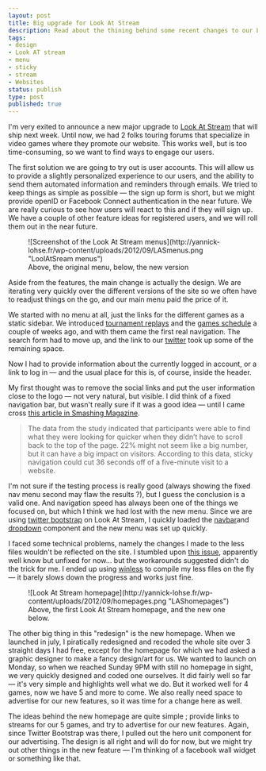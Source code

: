 ```yaml
---
layout: post
title: Big upgrade for Look At Stream
description: Read about the thining behind some recent changes to our Look At Stream service.
tags:
- design
- Look AT stream
- menu
- sticky
- stream
- Websites
status: publish
type: post
published: true
---
```

I'm very exited to announce a new major upgrade to [Look At Stream](http://lookatstream.com/ "Streams, replays and more fun.") that will ship next week. Until now, we had 2 folks touring forums that specialize in video games where they promote our website. This works well, but is too time-consuming, so we want to find ways to engage our users.

The first solution we are going to try out is user accounts. This will allow us to provide a slightly personalized experience to our users, and the ability to send them automated information and reminders through emails. We tried to keep things as simple as possible — the sign up form is short, but we might provide openID or Facebook Connect authentication in the near future. We are really curious to see how users will react to this and if they will sign up. We have a couple of other feature ideas for registered users, and we will roll them out in the near future.

<figure>
	![Screenshot of the Look At Stream menus](http://yannick-lohse.fr/wp-content/uploads/2012/09/LASmenus.png "LoolAtSream menus")
	<figcaption>
		Above, the original menu, below, the new version
	</figcaption>
</figure>

Aside from the features, the main change is actually the design. We are iterating very quickly over the different versions of the site so we often have to readjust things on the go, and our main menu paid the price of it.

We started with no menu at all, just the links for the different games as a static sidebar. We introduced [tournament replays](http://lookatstream.com/replay/league-of-legends "League of Legends tournament replays") and the [games schedule](http://lookatstream.com/planning/league-of-legends "Upcomming League of legends tournaments") a couple of weeks ago, and with them came the first real navigation. The search form had to move up, and the link to our [twitter](https://twitter.com/LookAtStream "Follow Look At Stream on twitter") took up some of the remaining space.

Now I had to provide information about the currently logged in account, or a link to log in — and the usual place for this is, of course, inside the header.

My first thought was to remove the social links and put the user information close to the logo — not very natural, but visible. I did think of a fixed navigation bar, but wasn't really sure if it was a good idea — until I came cross [this article in Smashing Magazine](http://uxdesign.smashingmagazine.com/2012/09/11/sticky-menus-are-quicker-to-navigate/ "Sticky menus are quicker ?").

> The data from the study indicated that participants were able to find what they were looking for quicker when they didn’t have to scroll back to the top of the page. 22% might not seem like a big number, but it can have a big impact on visitors. According to this data, sticky navigation could cut 36 seconds off of a five-minute visit to a website.

I'm not sure if the testing process is really good (always showing the fixed nav menu second may flaw the results ?), but I guess the conclusion is a valid one. And navigation speed has always been one of the things we focused on, but which I think we had lost with the new menu. Since we are using [twitter bootstrap](http://twitter.github.com/bootstrap/ "THE Twitter Bootstrap") on Look At Stream, I quickly loaded the [navbar](http://twitter.github.com/bootstrap/components.html#navs "Navbar component - sticky navbar set up in a minute.")and [dropdown](http://twitter.github.com/bootstrap/javascript.html#dropdowns "The dropdown component") component and the new menu was set up quickly.

I faced some technical problems, namely the changes I made to the less files wouldn't be reflected on the site. I stumbled upon [this issue](https://github.com/cloudhead/less.js/issues/47 "Less files cached inside the localstorage"), apparently well know but unfixed for now... but the workarounds suggested didn't do the trick for me. I ended up using [winless](http://winless.org/ "Winless, a Less compile for windows with a GUI") to compile my less files on the fly — it barely slows down the progress and works just fine.

<figure>
	![Look At Stream homepage](http://yannick-lohse.fr/wp-content/uploads/2012/09/homepages.png "LAShomepages")
	<figcaption>
		Above, the first Look At Stream homepage, and the new one below.
	</figcaption>
</figure>

The other big thing in this "redesign" is the new homepage. When we launched in july, I piratically redesigned and recoded the whole site over 3 straight days I had free, except for the homepage for which we had asked a graphic designer to make a fancy design/art for us. We wanted to launch on Monday, so when we reached Sunday 9PM with still no homepage in sight, we very quickly designed and coded one ourselves. It did fairly well so far — it's very simple and highlights well what we do. But it worked well for 4 games, now we have 5 and more to come. We also really need space to advertise for our new features, so it was time for a change here as well.

The ideas behind the new homepage are quite simple ; provide links to streams for our 5 games, and try to advertise for our new features. Again, since Twitter Bootstrap was there, I pulled out the hero unit component for our advertising. The design is all right and will do for now, but we might try out other things in the new feature — I'm thinking of a facebook wall widget or something like that.
